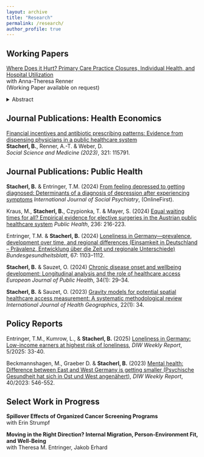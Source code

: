 ```yaml
---
layout: archive
title: "Research"
permalink: /research/
author_profile: true
---
```


## Working Papers

<u>Where Does it Hurt? Primary Care Practice Closures, Individual Health, and Hospital Utilization</u> \
with Anna-Theresa Renner \
(Working Paper available on request)

<details>
<summary>Abstract</summary>
<br>
In this paper we study the implications of local practice closures in Germany on the population's health status and hospital utilization. This is especially relevant considering existing and expected GP shortages due to a wave of retirement among physicians of the baby-boomer generation.
To identify causal effects we collate a list of geocoded practice closures in Germany between 2011 and 2016, and spatially match them with the affected patient population using a catchment area approach. Exploiting detailed survey data from the German Socio-Economic Panel (GSOEP) with the exact geographical location of the participants, we estimate the effects of GP practice closures on individual health status and inpatient stay using a difference-in-differences framework. We contribute to the literature on GP market exits by disentangling the two pathways through which care discontinuity might impact patient health: (temporary) unavailability of care and re-matching with a new physician. 
We find small negative effects of a primary care discontinuity for self-reported health but not for quasi-objective physical health. Further, we find sizeable positive effects for overall hospitalization risk in a given year (+18%) and for the number inpatient stays (+20%). We show that these effects differ by local GP supply which reflects different re-matching probabilities. The negative effect on health status is driven by individuals in areas with lower GP supply likely showing perceived health effects of temporary GP absence. The positive effect on hospitalizations is driven by individuals in areas with higher GP supply, likely showing referral effects upon patient re-assessment after GP re-matching. Results are stable across a breadth of sensitivity checks, reported as a specification matrix. 
Our results show that in settings with high GP supply, care discontinuity results in increased hospital utilization in the short run, while in settings with low supply, care discontinuity is consequential for patient health.
</details>


## Journal Publications: Health Economics

[Financial incentives and antibiotic prescribing patterns: Evidence from
dispensing physicians in a public healthcare system](https://www.sciencedirect.com/science/article/pii/S027795362300148X) \
**Stacherl, B.**, Renner, A.-T. & Weber, D. \
*Social Science and Medicine (2023)*, 321: 115791.


## Journal Publications: Public Health

**Stacherl, B.** & Entringer, T.M. (2024) [From feeling depressed to getting diagnosed: Determinants of a diagnosis of
depression after experiencing symptoms](https://journals.sagepub.com/doi/full/10.1177/00207640241303038) *International Journal of Social Psychiatry*, (OnlineFirst).

Kraus, M., **Stacherl, B.**, Czypionka, T. & Mayer, S. (2024) [Equal waiting times for all? Empirical evidence for elective
surgeries in the Austrian public healthcare system](https://www.sciencedirect.com/science/article/pii/S0033350624003512) *Public Health*, 236: 216-223.

Entringer, T.M. & **Stacherl, B.** (2024) [Loneliness in Germany—prevalence, development over time, and regional differences (Einsamkeit in Deutschland – Prävalenz, Entwicklung über die Zeit und regionale
Unterschiede)](https://link.springer.com/article/10.1007/s00103-024-03937-y) *Bundesgesundheitsblatt*, 67: 1103–1112.

**Stacherl, B.** & Sauzet, O. (2024) [Chronic disease onset and wellbeing development: Longitudinal analysis and the role of
healthcare access](https://academic.oup.com/eurpub/article/34/1/29/7295825) *European Journal of Public Health*, 34(1): 29–34.

**Stacherl, B.** & Sauzet, O. (2023) [Gravity models for potential spatial healthcare access measurement: A systematic
methodological review](https://ij-healthgeographics.biomedcentral.com/articles/10.1186/s12942-023-00358-z) *International Journal of Health Geographics*, 22(1): 34.


## Policy Reports

Entringer, T.M., Kumrow, L., & **Stacherl, B.** (2025) [Loneliness in Germany: Low-income earners at highest risk of loneliness](https://www.diw.de/documents/publikationen/73/diw_01.c.935131.de/dwr-25-05-1.pdf), *DIW Weekly Report*, 5/2025: 33-40.

Beckmannshagen, M., Graeber D. & **Stacherl, B.** (2023) [Mental health: Difference between East and West Germany is
getting smaller (Psychische Gesundheit hat sich in Ost und West angenähert)](https://www.diw.de/documents/publikationen/73/diw_01.c.881929.de/23-40.pdf), *DIW Weekly Report*, 40/2023: 546-552.


## Select Work in Progress

**Spillover Effects of Organized Cancer Screening Programs** \
with Erin Strumpf

**Moving in the Right Direction? Internal Migration, Person-Environment Fit, and Well-Being** \
with Theresa M. Entringer, Jakob Erhard
